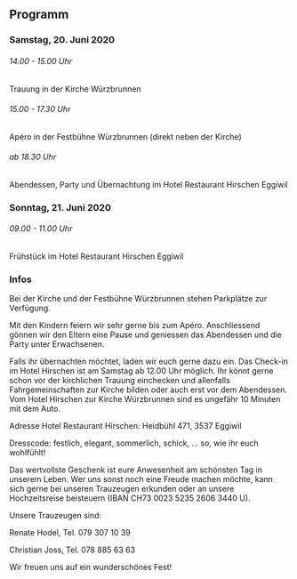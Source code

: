 ## Programm

### Samstag, 20. Juni 2020

###### 14.00 - 15.00 Uhr

Trauung in der Kirche Würzbrunnen

###### 15.00 - 17.30 Uhr

Apéro in der Festbühne Würzbrunnen (direkt neben der Kirche)

###### ab 18.30 Uhr

Abendessen, Party und Übernachtung im Hotel Restaurant Hirschen Eggiwil

### Sonntag, 21. Juni 2020

###### 09.00 - 11.00 Uhr

Frühstück im Hotel Restaurant Hirschen Eggiwil

### Infos

Bei der Kirche und der Festbühne Würzbrunnen stehen Parkplätze zur Verfügung.

Mit den Kindern feiern wir sehr gerne bis zum Apéro. Anschliessend gönnen wir den Eltern eine Pause und geniessen das Abendessen und die Party unter Erwachsenen.

Falls ihr übernachten möchtet, laden wir euch gerne dazu ein. Das Check-in im Hotel Hirschen ist am Samstag ab 12.00 Uhr möglich. Ihr könnt gerne schon vor der kirchlichen Trauung einchecken und allenfalls Fahrgemeinschaften zur Kirche bilden oder auch erst vor dem Abendessen. Vom Hotel Hirschen zur Kirche Würzbrunnen sind es ungefähr 10 Minuten mit dem Auto.

Adresse Hotel Restaurant Hirschen: Heidbühl 471, 3537 Eggiwil

Dresscode: festlich, elegant, sommerlich, schick, ... so, wie ihr euch wohlfühlt!

Das wertvollste Geschenk ist eure Anwesenheit am schönsten Tag in unserem Leben. Wer uns sonst noch eine Freude machen möchte, kann sich gerne bei unseren Trauzeugen erkunden oder an unsere Hochzeitsreise beisteuern (IBAN CH73 0023 5235 2606 3440 U).

Unsere Trauzeugen sind:

Renate Hodel, Tel. 079 307 10 39

Christian Joss, Tel. 078 885 63 63

Wir freuen uns auf ein wunderschönes Fest!
